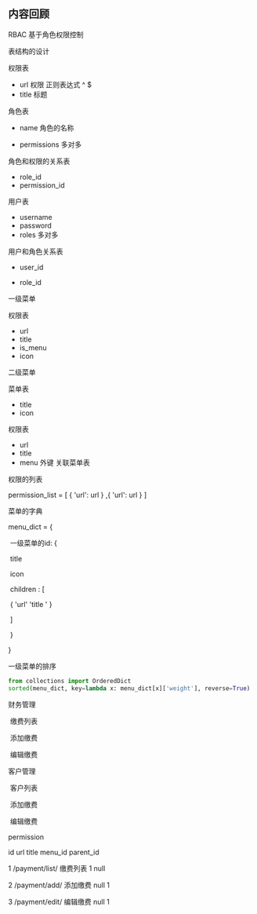 ## 内容回顾

RBAC   基于角色权限控制

表结构的设计

权限表

- url   权限  正则表达式  ^ $ 
- title  标题 

角色表

- name  角色的名称

- permissions  多对多

角色和权限的关系表

- role_id 
- permission_id

用户表

- username  
- password  
- roles 多对多 

用户和角色关系表

- user_id

- role_id 

一级菜单

权限表

- url
- title
- is_menu 
- icon 

二级菜单

菜单表

- title   
- icon  

权限表

- url
- title
- menu  外键  关联菜单表



权限的列表

permission_list  = [  { 'url':  url  } ,{ 'url':  url  }  ]

菜单的字典

menu_dict = {

​	 一级菜单的id: {

​					title  

​					icon

​					children :  [   

​								{   'url'   'title '   }

​					   ]  

​			}

}



一级菜单的排序

```python
from collections import OrderedDict
sorted(menu_dict, key=lambda x: menu_dict[x]['weight'], reverse=True)
```



财务管理

​	  缴费列表

​			添加缴费

​			编辑缴费

客户管理

​	客户列表

​		添加缴费

​		编辑缴费



permission

id      url                            title             menu_id     parent_id 

1    /payment/list/         缴费列表      1                      null  

2   /payment/add/    	添加缴费     null                  1 

3   /payment/edit/        编辑缴费     null                  1




